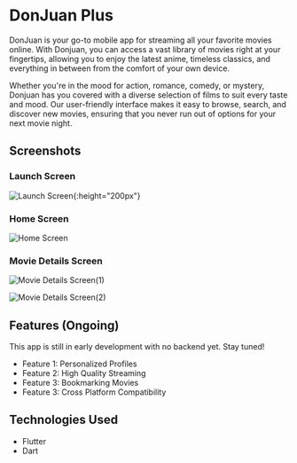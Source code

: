 # DonJuan Plus

DonJuan is your go-to mobile app for streaming all your favorite movies online. With Donjuan, you can access a vast library of movies right at your fingertips, allowing you to enjoy the latest anime, timeless classics, and everything in between from the comfort of your own device.

Whether you're in the mood for action, romance, comedy, or mystery, Donjuan has you covered with a diverse selection of films to suit every taste and mood. Our user-friendly interface makes it easy to browse, search, and discover new movies, ensuring that you never run out of options for your next movie night.

## Screenshots

### Launch Screen
![Launch Screen](https://github.com/UncleLevi/movieapp/assets/120115733/bc1f2d2c-24dd-4c1f-8b82-40f6460d280a?raw=true){:height="200px"}

### Home Screen
![Home Screen](https://github.com/UncleLevi/movieapp/assets/120115733/6a15ca2c-a2f7-4bf7-8478-deb397452ed7)

### Movie Details Screen
![Movie Details Screen(1)](https://github.com/UncleLevi/movieapp/assets/120115733/d14df0f7-868d-4ed7-91a4-a33a61e17c92)


![Movie Details Screen(2)](https://github.com/UncleLevi/movieapp/assets/120115733/3030aebe-7aaf-4da1-8403-fc2dc6170c2f)

## Features (Ongoing)

This app is still in early development with no backend yet. Stay tuned!

- Feature 1: Personalized Profiles
- Feature 2: High Quality Streaming
- Feature 3: Bookmarking Movies
- Feature 3: Cross Platform Compatibility

## Technologies Used
- Flutter
- Dart
